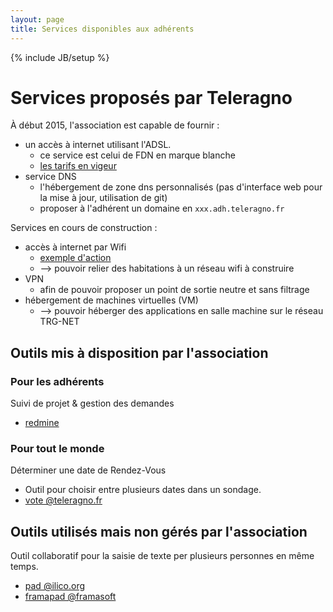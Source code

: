 ```yaml
---
layout: page
title: Services disponibles aux adhérents
---
```

{% include JB/setup %}


# Services proposés par Teleragno

À début 2015, l'association est capable de fournir :

* un accès à internet utilisant l'ADSL.
  * ce service est celui de FDN en marque blanche
  * [les tarifs en vigeur](/2014/03/30/assemblee-generale-le-22-mars--marseille/#grille-de-tarifs-adsl)
* service DNS
  * l'hébergement de zone dns personnalisés (pas d'interface web pour la mise à jour, utilisation de git)
  * proposer à l'adhérent un domaine en `xxx.adh.teleragno.fr`

Services en cours de construction :

* accès à internet par Wifi
  * [exemple d'action](/2015/01/10/reperage-wifi--aix-les-miles/)
  * --> pouvoir relier des habitations à un réseau wifi à construire
* VPN
  * afin de pouvoir proposer un point de sortie neutre et sans filtrage
* hébergement de machines virtuelles (VM)
  * --> pouvoir héberger des applications en salle machine sur le réseau TRG-NET

## Outils mis à disposition par l'association

### Pour les adhérents

Suivi de projet & gestion des demandes

* [redmine](http://projets.teleragno.fr/)

### Pour tout le monde

Déterminer une date de Rendez-Vous

* Outil pour choisir entre plusieurs dates dans un sondage.
* [vote @teleragno.fr](http://vote.teleragno.fr)

## Outils utilisés mais non gérés par l'association

Outil collaboratif pour la saisie de texte per plusieurs personnes en même temps.

* [pad @ilico.org](https://pad.ilico.org/)
* [framapad @framasoft](http://framapad.org/)
